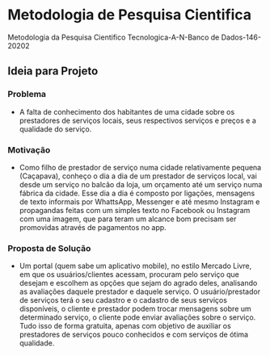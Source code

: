 # Metodologia de Pesquisa Cientifica

Metodologia da Pesquisa Cientifico Tecnologica-A-N-Banco de Dados-146-20202

## Ideia para Projeto

### Problema

-   A falta de conhecimento dos habitantes de uma cidade sobre os prestadores de serviços locais, seus respectivos serviços e preços e a qualidade do serviço.

### Motivação

-   Como filho de prestador de serviço numa cidade relativamente pequena (Caçapava), conheço o dia a dia de um prestador de serviços local, vai desde um serviço no balcão da loja, um orçamento até um serviço numa fábrica da cidade. Esse dia a dia é composto por ligações, mensagens de texto informais por WhattsApp, Messenger e até mesmo Instagram e propagandas feitas com um simples texto no Facebook ou Instagram com uma imagem, que para teram um alcance bom precisam ser promovidas através de pagamentos no app.

### Proposta de Solução

-   Um portal (quem sabe um aplicativo mobile), no estilo Mercado Livre, em que os usuários/clientes acessam, procuram pelo serviço que desejam e escolhem as opções que sejam do agrado deles, analisando as avaliações daquele prestador e daquele serviço. O usuário/prestador de serviços terá o seu cadastro e o cadastro de seus serviços disponíveis, o cliente e prestador podem trocar mensagens sobre um determinado serviço, o cliente pode enviar avaliações sobre o serviço. Tudo isso de forma gratuita, apenas com objetivo de auxiliar os prestadores de serviços pouco conhecidos e com serviços de ótima qualidade.
